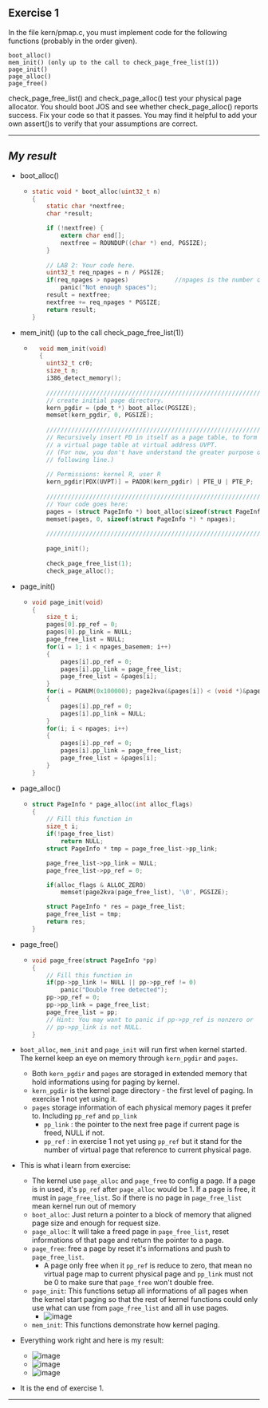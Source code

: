 **Exercise 1**
---

In the file kern/pmap.c, you must implement code for the following functions (probably in the order given).
```
boot_alloc()
mem_init() (only up to the call to check_page_free_list(1))
page_init()
page_alloc()
page_free()
```
check_page_free_list() and check_page_alloc() test your physical page allocator. You should boot JOS and see whether check_page_alloc() reports success. Fix your code so that it passes. You may find it helpful to add your own assert()s to verify that your assumptions are correct.

---

***My result***
---

- boot_alloc()
  - ```c
    static void * boot_alloc(uint32_t n)
    {
    	static char *nextfree;
    	char *result;
  
    	if (!nextfree) {
    		extern char end[];
    		nextfree = ROUNDUP((char *) end, PGSIZE);
    	}
    	
    	// LAB 2: Your code here.
    	uint32_t req_npages = n / PGSIZE;
    	if(req_npages > npages)				//npages is the number of available memory page
    		panic("Not enough spaces");
    	result = nextfree;
    	nextfree += req_npages * PGSIZE;
    	return result;
    }
    ```
    
- mem_init() (up to the call check_page_free_list(1))
  - ```c
      void mem_init(void)
      {
      	uint32_t cr0;
      	size_t n;
      	i386_detect_memory();
      
      	//////////////////////////////////////////////////////////////////////
      	// create initial page directory.
      	kern_pgdir = (pde_t *) boot_alloc(PGSIZE);
      	memset(kern_pgdir, 0, PGSIZE);
      
      	//////////////////////////////////////////////////////////////////////
      	// Recursively insert PD in itself as a page table, to form
      	// a virtual page table at virtual address UVPT.
      	// (For now, you don't have understand the greater purpose of the
      	// following line.)
      
      	// Permissions: kernel R, user R
      	kern_pgdir[PDX(UVPT)] = PADDR(kern_pgdir) | PTE_U | PTE_P;
      
      	//////////////////////////////////////////////////////////////////////
      	// Your code goes here:
      	pages = (struct PageInfo *) boot_alloc(sizeof(struct PageInfo *) * npages);
      	memset(pages, 0, sizeof(struct PageInfo *) * npages);
      
      	//////////////////////////////////////////////////////////////////////
      
      	page_init();
      
      	check_page_free_list(1);
      	check_page_alloc();
     ```
    
- page_init()
  - ```c
    void page_init(void)
    {
    	size_t i;
    	pages[0].pp_ref = 0;
    	pages[0].pp_link = NULL;
    	page_free_list = NULL;
    	for(i = 1; i < npages_basemem; i++)
    	{
    		pages[i].pp_ref = 0;
    		pages[i].pp_link = page_free_list;
    		page_free_list = &pages[i];
    	}
    	for(i = PGNUM(0x100000); page2kva(&pages[i]) < (void *)&pages[npages]; i++)
    	{
    		pages[i].pp_ref = 0;
    		pages[i].pp_link = NULL;
    	}
    	for(i; i < npages; i++)
    	{
    		pages[i].pp_ref = 0;
    		pages[i].pp_link = page_free_list;
    		page_free_list = &pages[i];
    	}
    }
    ```

- page_alloc()
  - ```c
    struct PageInfo * page_alloc(int alloc_flags)
    {
    	// Fill this function in
    	size_t i;
    	if(!page_free_list)
    		return NULL;
    	struct PageInfo * tmp = page_free_list->pp_link;
    
    	page_free_list->pp_link = NULL;
    	page_free_list->pp_ref = 0;
    
    	if(alloc_flags & ALLOC_ZERO)
    		memset(page2kva(page_free_list), '\0', PGSIZE);
    
    	struct PageInfo * res = page_free_list;
    	page_free_list = tmp;
    	return res;
    }
    ```
- page_free()
  - ```c
    void page_free(struct PageInfo *pp)
    {
    	// Fill this function in
    	if(pp->pp_link != NULL || pp->pp_ref != 0)
    		panic("Double free detected");
    	pp->pp_ref = 0;
    	pp->pp_link = page_free_list;
    	page_free_list = pp;
    	// Hint: You may want to panic if pp->pp_ref is nonzero or
    	// pp->pp_link is not NULL.
    }
    ```
    
- `boot_alloc`, `mem_init` and `page_init` will run first when kernel started. The kernel keep an eye on memory through `kern_pgdir` and `pages`.
  - Both `kern_pgdir` and `pages` are storaged in extended memory that hold informations using for paging by kernel.
  - `kern_pgdir` is the kernel page directory - the first level of paging. In exercise 1 not yet using it.
  - `pages` storage information of each physical memory pages it prefer to. Including `pp_ref` and `pp_link`
    - `pp_link` : the pointer to the next free page if current page is freed, NULL if not.
    - `pp_ref` : in exercise 1 not yet using `pp_ref` but it stand for the number of virtual page that reference to current physical page.
      
- This is what i learn from exercise:
  - The kernel use `page_alloc` and `page_free` to config a page. If a page is in used, it's `pp_ref` after `page_alloc` would be 1. If a page is free, it must in `page_free_list`. So if there is no page in `page_free_list` mean kernel run out of memory
  - `boot_alloc`: Just return a pointer to a block of memory that aligned page size and enough for request size. 
  - `page_alloc`: It will take a freed page in `page_free_list`, reset informations of that page and return the pointer to a page.
  - `page_free`: free a page by reset it's informations and push to `page_free_list`.
    - A page only free when it `pp_ref` is reduce to zero, that mean no virtual page map to current physical page and `pp_link` must not be 0 to make sure that `page_free` won't double free.
  - `page_init`: This functions setup all informations of all pages when the kernel start paging so that the rest of kernel functions could only use what can use from `page_free_list` and all in use pages.
    - ![image](https://github.com/vilesport/General-Xv6/assets/89498002/27c120d1-e6ef-425b-8a6a-4dd486f8d46c)
  - `mem_init`: This functions demonstrate how kernel paging.
- Everything work right and here is my result:
  - ![image](https://github.com/vilesport/General-Xv6/assets/89498002/ee1c14c9-c166-49cc-9d32-f5c073c12b5c)
  - ![image](https://github.com/vilesport/General-Xv6/assets/89498002/2b429aca-9b1b-40b3-a03a-77d1bebb95fd)
  - ![image](https://github.com/vilesport/General-Xv6/assets/89498002/d2b6f320-1828-4068-8ed4-f4c1841e6be9)
- It is the end of exercise 1.

---
